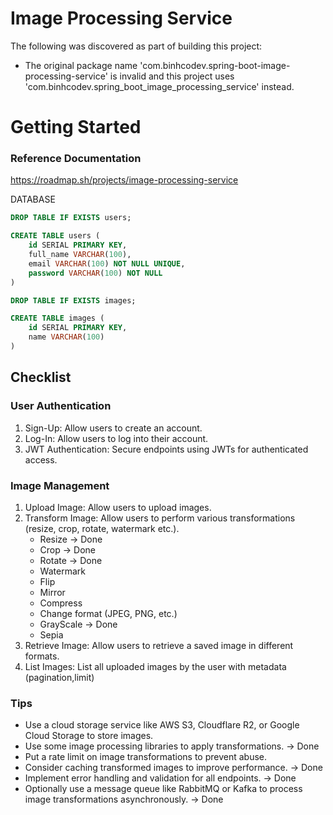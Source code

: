 # Image Processing Service
The following was discovered as part of building this project:

* The original package name 'com.binhcodev.spring-boot-image-processing-service' is invalid and this project uses 'com.binhcodev.spring_boot_image_processing_service' instead.

# Getting Started

### Reference Documentation
https://roadmap.sh/projects/image-processing-service


DATABASE
```sql
DROP TABLE IF EXISTS users;

CREATE TABLE users (
    id SERIAL PRIMARY KEY,
    full_name VARCHAR(100),
    email VARCHAR(100) NOT NULL UNIQUE,
    password VARCHAR(100) NOT NULL
)

DROP TABLE IF EXISTS images;

CREATE TABLE images (
    id SERIAL PRIMARY KEY,
    name VARCHAR(100)
)
```

## Checklist

### User Authentication
1. Sign-Up: Allow users to create an account.
2. Log-In: Allow users to log into their account.
3. JWT Authentication: Secure endpoints using JWTs for authenticated access.

### Image Management
1. Upload Image: Allow users to upload images.
2. Transform Image: Allow users to perform various transformations (resize, crop, rotate, watermark etc.).
    - Resize -> Done
    - Crop -> Done
    - Rotate -> Done
    - Watermark
    - Flip
    - Mirror
    - Compress
    - Change format (JPEG, PNG, etc.)
    - GrayScale -> Done
    - Sepia
3. Retrieve Image: Allow users to retrieve a saved image in different formats.
4. List Images: List all uploaded images by the user with metadata (pagination,limit)

### Tips
- Use a cloud storage service like AWS S3, Cloudflare R2, or Google Cloud Storage to store images.
- Use some image processing libraries to apply transformations. -> Done
- Put a rate limit on image transformations to prevent abuse.
- Consider caching transformed images to improve performance. -> Done
- Implement error handling and validation for all endpoints. -> Done
- Optionally use a message queue like RabbitMQ or Kafka to process image transformations asynchronously. -> Done
